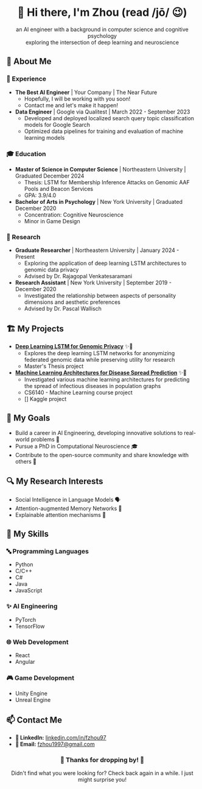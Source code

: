 <H1 align="middle"> 👋 Hi there, I'm Zhou (read /jō/ 😉) </H1>

<p align="middle">an AI engineer with a background in computer science and cognitive psychology <br/> exploring the intersection of deep learning and neuroscience</p>

<H2> 👤 About Me </H2>

<H3> 💼 Experience </H3>

- **The Best AI Engineer** | Your Company | The Near Future
  - Hopefully, I will be working with you soon!
  - Contact me and let's make it happen!
- **Data Engineer** | Google via Qualitest | March 2022 - September 2023
  - Developed and deployed localized search query topic classification models for Google Search
  - Optimized data pipelines for training and evaluation of machine learning models

<H3> 🎓 Education </H3>

- **Master of Science in Computer Science** | Northeastern University | Graduated December 2024
  - Thesis: LSTM for Membership Inference Attacks on Genomic AAF Pools and Beacon Services
  - GPA: 3.9/4.0
- **Bachelor of Arts in Psychology** | New York University | Graduated December 2020
  - Concentration: Cognitive Neuroscience
  - Minor in Game Design

<H3> 🔬 Research </H3>

- **Graduate Researcher** | Northeastern University | January 2024 - Present
  - Exploring the application of deep learning LSTM architectures to genomic data privacy
  - Advised by Dr. Rajagopal Venkatesaramani
- **Research Assistant** | New York University | September 2019 - December 2020
  - Investigated the relationship between aspects of personality dimensions and aesthetic preferences
  - Advised by Dr. Pascal Wallisch

<H2> 🏗️ My Projects </H2>

- **[Deep Learning LSTM for Genomic Privacy]()** ✨🧬 
  - Explores the deep learning LSTM networks for anonymizing federated genomic data while preserving utility for research
  - Master's Thesis project
- **[Machine Learning Architectures for Disease Spread Prediction]()** ✨🦠
  - Investigated various machine learning architectures for predicting the spread of infectious diseases in population graphs
  - CS6140 - Machine Learning course project
  - [] Kaggle project

<H2> 🌱 My Goals </H2>

- Build a career in AI Engineering, developing innovative solutions to real-world problems 💼
- Pursue a PhD in Computational Neuroscience 🎓
- Contribute to the open-source community and share knowledge with others 🧩

<H2> 🔍 My Research Interests </H2>

- Social Intelligence in Language Models 🗣️
- Attention-augmented Memory Networks 🧠
- Explainable attention mechanisms 🤔

<H2> 🧰 My Skills </H2>

<H3> 🔤 Programming Languages </H3>

- Python
- C/C++
- C#
- Java
- JavaScript

<H3> ✨ AI Engineering </H3>

- PyTorch
- TensorFlow

<H3> 🌐 Web Development </H3>

- React
- Angular

<H3> 🎮 Game Development </H3>

- Unity Engine
- Unreal Engine

<H2> 📫 Contact Me </H2>

- **🤝 LinkedIn:** [linkedin.com/in/fzhou97](https://www.linkedin.com/in/fzhou97)
- **📧 Email:** [fzhou1997@gmail.com](mailto:fzhou1997@gmail.com)

<H3 align="middle"> 🌟 Thanks for dropping by! 🌟 </H3>
<p align="middle"> Didn't find what you were looking for? Check back again in a while. I just might surprise you!</p>